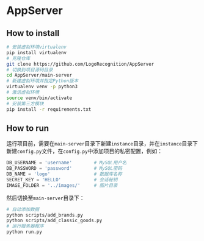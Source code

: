 # AppServer

## How to install
```bash
# 安装虚拟环境virtualenv
pip install virtualenv
# 克隆仓库
git clone https://github.com/LogoRecognition/AppServer
# 切换到项目源码目录
cd AppServer/main-server
# 新建虚拟环境并指定Python版本
virtualenv venv -p python3
# 激活虚拟环境
source venv/bin/activate
# 安装第三方模块
pip install -r requirements.txt
```

## How to run
运行项目前，需要在`main-server`目录下新建`instance`目录，并在`instance`目录下新建`config.py`文件，在`config.py`中添加项目的私密配置，例如：

```python
DB_USERNAME = 'username'      	# MySQL用户名
DB_PASSWORD = 'password'      	# MySQL密码
DB_NAME = 'logo'             	# 数据库名称
SECRET_KEY = 'HELLO'            # 会话秘钥
IMAGE_FOLDER = '../images/'		# 图片目录
```

然后切换至`main-server`目录下：

```bash
# 自动添加数据
python scripts/add_brands.py
python scripts/add_classic_goods.py
# 运行服务器程序
python run.py
```
